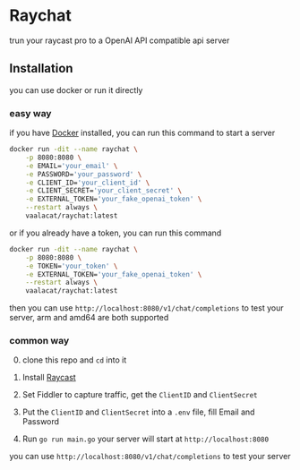 # Raychat

trun your raycast pro to a OpenAI API compatible api server

## Installation

you can use docker or run it directly

### easy way

if you have [Docker](https://www.docker.com) installed, you can run this command to start a server

```bash
docker run -dit --name raychat \
	-p 8080:8080 \
	-e EMAIL='your_email' \
	-e PASSWORD='your_password' \
	-e CLIENT_ID='your_client_id' \
	-e CLIENT_SECRET='your_client_secret' \
	-e EXTERNAL_TOKEN='your_fake_openai_token' \
	--restart always \
	vaalacat/raychat:latest
```

or if you already have a token, you can run this command

```bash
docker run -dit --name raychat \
	-p 8080:8080 \
	-e TOKEN='your_token' \
	-e EXTERNAL_TOKEN='your_fake_openai_token' \
	--restart always \
	vaalacat/raychat:latest
```

then you can use `http://localhost:8080/v1/chat/completions` to test your server, arm and amd64 are both supported

### common way

0. clone this repo and `cd` into it

1. Install [Raycast](https://raycast.com)

2. Set Fiddler to capture traffic, get the `ClientID` and `ClientSecret`

3. Put the `ClientID` and `ClientSecret` into a `.env` file, fill Email and Password

4. Run `go run main.go` your server will start at `http://localhost:8080`

you can use `http://localhost:8080/v1/chat/completions` to test your server

